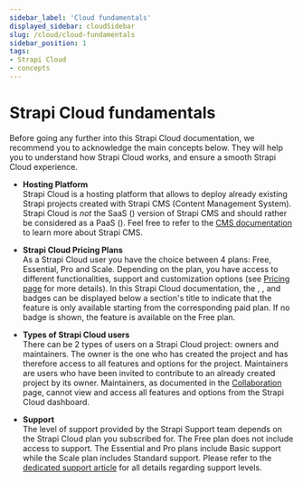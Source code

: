 ```yaml
---
sidebar_label: 'Cloud fundamentals'
displayed_sidebar: cloudSidebar
slug: /cloud/cloud-fundamentals
sidebar_position: 1
tags:
- Strapi Cloud
- concepts
---
```


# Strapi Cloud fundamentals

Before going any further into this Strapi Cloud documentation, we recommend you to acknowledge the main concepts below. They will help you to understand how Strapi Cloud works, and ensure a smooth Strapi Cloud experience.

- **Hosting Platform** <br/> Strapi Cloud is a hosting platform that allows to deploy already existing Strapi projects created with Strapi CMS (Content Management System). Strapi Cloud is *not* the SaaS (<ExternalLink to="https://en.wikipedia.org/wiki/Software_as_a_service" text="Software-as-a-Service" />) version of Strapi CMS and should rather be considered as a PaaS (<ExternalLink to="https://en.wikipedia.org/wiki/Platform_as_a_service" text="Platform-as-a-Service" />). Feel free to refer to the [CMS documentation](https://docs.strapi.io/cms/intro) to learn more about Strapi CMS.

- **Strapi Cloud Pricing Plans** <br/> As a Strapi Cloud user you have the choice between 4 plans: Free, Essential, Pro and Scale. Depending on the plan, you have access to different functionalities, support and customization options (see [Pricing page](https://strapi.io/pricing-cloud) for more details). In this Strapi Cloud documentation, the <CloudEssentialBadge />, <CloudProBadge />, and <CloudScaleBadge /> badges can be displayed below a section's title to indicate that the feature is only available starting from the corresponding paid plan. If no badge is shown, the feature is available on the Free plan.

- **Types of Strapi Cloud users** <br/> There can be 2 types of users on a Strapi Cloud project: owners and maintainers. The owner is the one who has created the project and has therefore access to all features and options for the project. Maintainers are users who have been invited to contribute to an already created project by its owner. Maintainers, as documented in the [Collaboration](/cloud/projects/collaboration) page, cannot view and access all features and options from the Strapi Cloud dashboard.

- **Support** <br/> The level of support provided by the Strapi Support team depends on the Strapi Cloud plan you subscribed for. The Free plan does not include access to support. The Essential and Pro plans include Basic support while the Scale plan includes Standard support. Please refer to the [dedicated support article](https://support.strapi.io/support/solutions/articles/67000680833-what-is-supported-by-the-strapi-team#Not-Supported) for all details regarding support levels.
